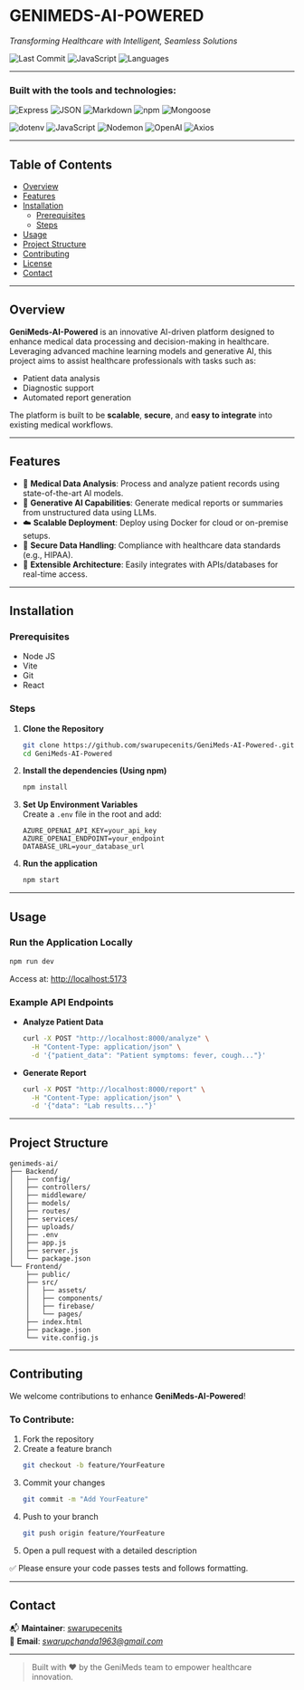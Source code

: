 # GENIMEDS-AI-POWERED

*Transforming Healthcare with Intelligent, Seamless Solutions*

![Last Commit](https://img.shields.io/github/last-commit/swarupecenits/GeniMeds-AI-Powered-?color=blue&label=last%20commit)
![JavaScript](https://img.shields.io/badge/javascript-98.7%25-blue)
![Languages](https://img.shields.io/github/languages/count/swarupecenits/GeniMeds-AI-Powered-)

---

### Built with the tools and technologies:

![Express](https://img.shields.io/badge/-Express-black?style=flat&logo=express)
![JSON](https://img.shields.io/badge/-JSON-black?style=flat&logo=json)
![Markdown](https://img.shields.io/badge/-Markdown-black?style=flat&logo=markdown)
![npm](https://img.shields.io/badge/-npm-red?style=flat&logo=npm)
![Mongoose](https://img.shields.io/badge/-Mongoose-orange?style=flat&logo=mongoose)

![dotenv](https://img.shields.io/badge/-.ENV-yellow?style=flat)
![JavaScript](https://img.shields.io/badge/-JavaScript-yellow?style=flat&logo=javascript)
![Nodemon](https://img.shields.io/badge/-Nodemon-brightgreen?style=flat&logo=nodemon)
![OpenAI](https://img.shields.io/badge/-OpenAI-purple?style=flat&logo=openai)
![Axios](https://img.shields.io/badge/-Axios-blueviolet?style=flat&logo=axios)

---

## Table of Contents

- [Overview](#overview)
- [Features](#features)
- [Installation](#installation)
  - [Prerequisites](#prerequisites)
  - [Steps](#steps)
- [Usage](#usage)
- [Project Structure](#project-structure)
- [Contributing](#contributing)
- [License](#license)
- [Contact](#contact)

---

## Overview

**GeniMeds-AI-Powered** is an innovative AI-driven platform designed to enhance medical data processing and decision-making in healthcare.  
Leveraging advanced machine learning models and generative AI, this project aims to assist healthcare professionals with tasks such as:

- Patient data analysis  
- Diagnostic support  
- Automated report generation  

The platform is built to be **scalable**, **secure**, and **easy to integrate** into existing medical workflows.

---

## Features

- 🔬 **Medical Data Analysis**: Process and analyze patient records using state-of-the-art AI models.  
- 🧐 **Generative AI Capabilities**: Generate medical reports or summaries from unstructured data using LLMs.  
- ☁️ **Scalable Deployment**: Deploy using Docker for cloud or on-premise setups.  
- 🔐 **Secure Data Handling**: Compliance with healthcare data standards (e.g., HIPAA).  
- 🔧 **Extensible Architecture**: Easily integrates with APIs/databases for real-time access.  

---

## Installation

### Prerequisites

- Node JS
- Vite
- Git  
- React

### Steps

1. **Clone the Repository**
   ```bash
   git clone https://github.com/swarupecenits/GeniMeds-AI-Powered-.git
   cd GeniMeds-AI-Powered
   ```

2. **Install the dependencies (Using npm)**
   ```bash
   npm install
   ```

3. **Set Up Environment Variables**  
   Create a `.env` file in the root and add:
   ```env
   AZURE_OPENAI_API_KEY=your_api_key
   AZURE_OPENAI_ENDPOINT=your_endpoint
   DATABASE_URL=your_database_url
   ```

4. **Run the application**
   ```bash
   npm start
   ```

---

## Usage

### Run the Application Locally
```bash
npm run dev
```
Access at: [http://localhost:5173](http://localhost:5173)

### Example API Endpoints

- **Analyze Patient Data**
  ```bash
  curl -X POST "http://localhost:8000/analyze" \
    -H "Content-Type: application/json" \
    -d '{"patient_data": "Patient symptoms: fever, cough..."}'
  ```

- **Generate Report**
  ```bash
  curl -X POST "http://localhost:8000/report" \
    -H "Content-Type: application/json" \
    -d '{"data": "Lab results..."}'
  ```

---

## Project Structure

```
genimeds-ai/
├── Backend/
│   ├── config/
│   ├── controllers/
│   ├── middleware/
│   ├── models/
│   ├── routes/
│   ├── services/
│   ├── uploads/
│   ├── .env
│   ├── app.js
│   ├── server.js
│   └── package.json
└── Frontend/
    ├── public/
    ├── src/
    │   ├── assets/
    │   ├── components/
    │   ├── firebase/
    │   └── pages/
    ├── index.html
    ├── package.json
    └── vite.config.js
```

---

## Contributing

We welcome contributions to enhance **GeniMeds-AI-Powered**!

### To Contribute:

1. Fork the repository  
2. Create a feature branch  
   ```bash
   git checkout -b feature/YourFeature
   ```
3. Commit your changes  
   ```bash
   git commit -m "Add YourFeature"
   ```
4. Push to your branch  
   ```bash
   git push origin feature/YourFeature
   ```
5. Open a pull request with a detailed description

✅ Please ensure your code passes tests and follows formatting.

---

## Contact

📬 **Maintainer**: [swarupecenits](https://github.com/swarupecenits)  
📧 **Email**: *swarupchanda1963@gmail.com*

---

> Built with ❤️ by the GeniMeds team to empower healthcare innovation.
